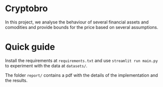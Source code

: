 # Cryptobro

In this project, we analyse the behaviour of several financial assets and comodities and provide bounds for the price based on several assumptions.

# Quick guide

Install the requirements at `requirements.txt` and use `streamlit run main.py` to experiment with the data at `datasets/`.

The folder `report/` contains a pdf with the details of the implementation and the results.
